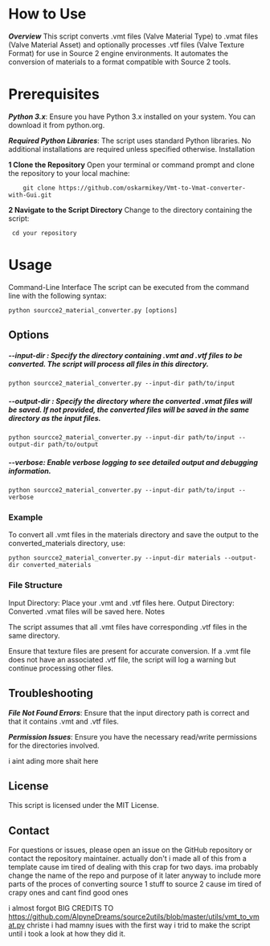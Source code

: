 # How to Use
***Overview***
This script converts .vmt files (Valve Material Type) to .vmat files (Valve Material Asset) and optionally processes .vtf files (Valve Texture Format) for use in Source 2 engine environments. 
It automates the conversion of materials to a format compatible with Source 2 tools.

# Prerequisites	
 ***Python 3.x***: Ensure you have Python 3.x installed on your system. You can download it from python.org.

***Required Python Libraries***: The script uses standard Python libraries. No additional installations are required unless specified otherwise.
Installation

**1 Clone the Repository**
Open your terminal or command prompt and clone the repository to your local machine:

		git clone https://github.com/oskarmikey/Vmt-to-Vmat-converter-with-Gui.git

**2 Navigate to the Script Directory**
Change to the directory containing the script:

	 cd your repository
# Usage
Command-Line Interface
The script can be executed from the command line with the following syntax:

	python sourcce2_material_converter.py [options]

## **Options**
##### --input-dir <directory>: Specify the directory containing .vmt and .vtf files to be converted. The script will process all files in this directory.
	python sourcce2_material_converter.py --input-dir path/to/input

##### --output-dir <directory>: Specify the directory where the converted .vmat files will be saved. If not provided, the converted files will be saved in the same directory as the input files.
	python sourcce2_material_converter.py --input-dir path/to/input --output-dir path/to/output

##### --verbose: Enable verbose logging to see detailed output and debugging information.
	python sourcce2_material_converter.py --input-dir path/to/input --verbose


### **Example**
To convert all .vmt files in the materials directory and save the output to the converted_materials directory, use:

	python sourcce2_material_converter.py --input-dir materials --output-dir converted_materials

### File Structure
Input Directory: Place your .vmt and .vtf files here.
Output Directory: Converted .vmat files will be saved here.
Notes

The script assumes that all .vmt files have corresponding .vtf files in the same directory. 

Ensure that texture files are present for accurate conversion.
If a .vmt file does not have an associated .vtf file, the script will log a warning but continue processing other files.



## Troubleshooting
***File Not Found Errors***: Ensure that the input directory path is correct and that it contains .vmt and .vtf files.

***Permission Issues***: Ensure you have the necessary read/write permissions for the directories involved.

i aint ading more shait here

## License
This script is licensed under the MIT License.

## Contact
For questions or issues, please open an issue on the GitHub repository or contact the repository maintainer. 
actually don't i made all of this from a template cause im tired of dealing with this crap for two days. ima probably change the name of the repo and purpose of it later anyway to include more parts of the proces of converting source 1 stuff to source 2 cause im tired of crapy ones and cant find good ones
		

i almost forgot
BIG CREDITS TO https://github.com/AlpyneDreams/source2utils/blob/master/utils/vmt_to_vmat.py
christe i had mamny isues with the first way i trid to make the script until i took a look at how they did it.






